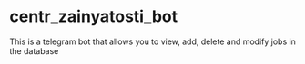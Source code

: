 # centr_zainyatosti_bot

This is a telegram bot that allows you to view, add, delete and modify jobs in the database
